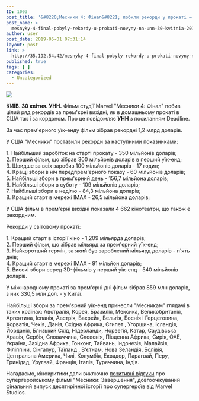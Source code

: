 ```yaml
---
ID: 1003
post_title: '&#8220;Месники 4: Фінал&#8221; побили рекорди у прокаті – новини на УНН | 30 квітня 2019, 10:34 &#8211; УНН'
post_name: >
  mesnyky-4-final-pobyly-rekordy-u-prokati-novyny-na-unn-30-kvitnia-2019-10-34-unn
author: user
post_date: 2019-05-01 07:31:14
layout: post
link: >
  http://35.192.54.42/mesnyky-4-final-pobyly-rekordy-u-prokati-novyny-na-unn-30-kvitnia-2019-10-34-unn/
published: true
tags: [ ]
categories:
  - Uncategorized
---
```

<div class="media_block"></div> <div><img src="https://www.unn.com.ua/uploads/news/2019/04/30/8385f2631b74fdf6ebe8b1670b189e4c7e3287d8.jpg?v=5cc920c1b6c5e" class="ff-og-image-inserted"></div><p><strong>КИЇВ. 30 квітня. УНН.</strong> Фільм студії Marvel "Месники 4: Фінал" побив цілий ряд рекордів за прем'єрні вихідні, як в домашньому прокаті в США так і за кордоном. Про це повідомляє <strong>УНН</strong> з посиланням Deadline.</p>
<p>За час прем'єрного уїк-енду фільм зібрав рекордні 1,2 млрд доларів.</p>
<p>У США "Месники" поставили рекорди за наступними показниками:</p>
<p>1. Найбільший заробіток на старті прокату - 350 мільйонів доларів;<br>2. Перший фільм, що зібрав 300 мільйонів доларів в перший уїк-енд;<br>3. Швидше за всіх заробив 100 мільйонів доларів - 17 годин;<br>4. Кращі збори в ніч передпрем'єрного показу - 60 мільйонів доларів;<br>5. Найбільші збори в прем'єрний день - 156,7 мільйона доларів;<br>6. Найбільші збори в суботу - 109 мільйонів доларів;<br>7. Найбільші збори в неділю - 84,3 мільйона доларів;<br>8. Кращий старт в мережі IMAX - 26,5 мільйона доларів;</p>
<p>У США фільм в прем'єрні вихідні показали 4 662 кінотеатри, що також є рекордним.</p>
<p>Рекорди у світовому прокаті:</p>
<p>1. Кращий старт в історії кіно - 1,209 мільярда доларів;<br>2. Перший фільм, що зібрав мільярд за прем'єрний уїк-енд;<br>3. Найкоротший термін, за який був зароблений мільярд доларів - п'ять днів;<br>4. Кращий старт в мережі IMAX - 91 мільйон доларів;<br>5. Високі збори серед 3D-фільмів у перший уїк-енд - 540 мільйонів доларів.</p>
<p>У міжнародному прокаті за прем'єрні дні фільм зібрав 859 млн доларів, з них 330,5 млн дол. - у Китаї.</p>
<p>Найбільші збори за прем'єрний уїк-енд принесли "Месникам" глядачі в таких країнах: Австралія, Корея, Бразилія, Мексика, Великобританія, Аргентина, Іспанія, Австрія, Бахрейн, Бельгія, Боснія і Герцеговина, Хорватія, Чехія, Данія, Східна Африка, Єгипет , Угорщина, Ісландія, Йорданія, Близький Схід, Нідерланди, Норвегія, Катар, Саудівська Аравія, Сербія, Словаччина, Словенія, Південна Африка, Сирія, ОАЕ, Україна, Західна Африка, Гонконг, Тайвань, Індонезія, Малайзія, Філіппіни, Сінгапур, Таїланд , В'єтнам, Нова Зеландія, Болівія, Центральна Америка, Чилі, Колумбія, Еквадор, Парагвай, Перу, Тринідад, Уругвай, Франція, Італія, Туреччина, Індія.</p>
<p>Нагадаємо, кінокритики дали виключно <a href="https://www.unn.com.ua/uk/news/1795909-kinokritiki-dali-otsinku-novim-mesnikam">позитивні відгуки</a> про супергеройському фільмі "Месники: Завершення", довгоочікуваний фінальний випуск десятирічної історії про супергероїв від Marvel Studios.</p> 